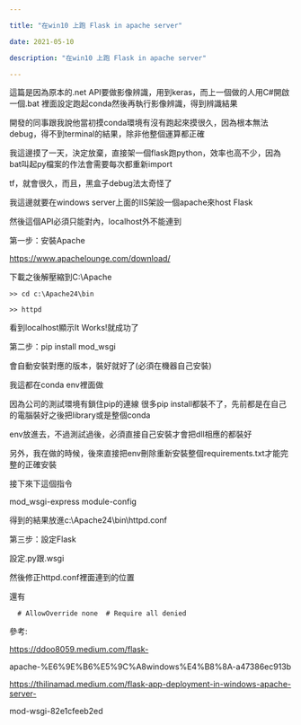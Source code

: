 ```yaml
---

title: "在win10 上跑 Flask in apache server"

date: 2021-05-10

description: "在win10 上跑 Flask in apache server"

---
```




這篇是因為原本的.net API要做影像辨識，用到keras，而上一個做的人用C#開啟一個.bat 裡面設定跑起conda然後再執行影像辨識，得到辨識結果



開發的同事跟我說他當初摸conda環境有沒有跑起來摸很久，因為根本無法debug，得不到terminal的結果，除非他整個運算都正確



我這邊摸了一天，決定放棄，直接架一個flask跑python，效率也高不少，因為bat叫起py檔案的作法會需要每次都重新import

tf，就會很久，而且，黑盒子debug法太奇怪了



我這邊就要在windows server上面的IIS架設一個apache來host Flask



然後這個API必須只能對內，localhost外不能連到



第一步：安裝Apache



https://www.apachelounge.com/download/



下載之後解壓縮到C:\Apache



    

    

    >> cd c:\Apache24\bin

    >> httpd



看到localhost顯示It Works!就成功了



第二步：pip install mod_wsgi



會自動安裝對應的版本，裝好就好了(必須在機器自己安裝)



我這都在conda env裡面做



因為公司的測試環境有鎖住pip的連線 很多pip install都裝不了，先前都是在自己的電腦裝好之後把library或是整個conda

env放進去，不過測試過後，必須直接自己安裝才會把dll相應的都裝好



另外，我在做的時候，後來直接把env刪除重新安裝整個requirements.txt才能完整的正確安裝



接下來下這個指令



mod_wsgi-express module-config



得到的結果放進c:\Apache24\bin\httpd.conf



第三步：設定Flask



設定.py跟.wsgi



然後修正httpd.conf裡面連到的位置



還有



    

    

      # AllowOverride none  # Require all denied



參考:



https://ddoo8059.medium.com/flask-

apache-%E6%9E%B6%E5%9C%A8windows%E4%B8%8A-a47386ec913b



https://thilinamad.medium.com/flask-app-deployment-in-windows-apache-server-

mod-wsgi-82e1cfeeb2ed



